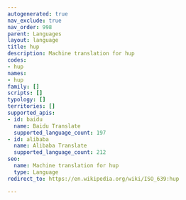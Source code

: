 ```yaml
---
autogenerated: true
nav_exclude: true
nav_order: 998
parent: Languages
layout: language
title: hup
description: Machine translation for hup
codes:
- hup
names:
- hup
family: []
scripts: []
typology: []
territories: []
supported_apis:
- id: baidu
  name: Baidu Translate
  supported_language_count: 197
- id: alibaba
  name: Alibaba Translate
  supported_language_count: 212
seo:
  name: Machine translation for hup
  type: Language
redirect_to: https://en.wikipedia.org/wiki/ISO_639:hup

---
```


